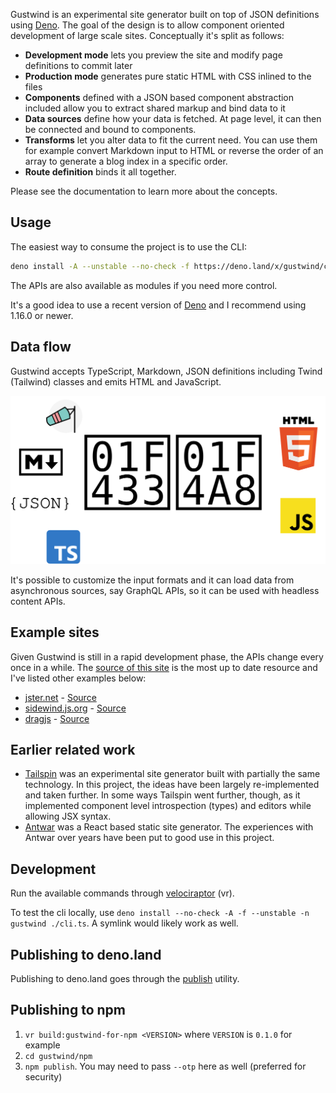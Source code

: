 Gustwind is an experimental site generator built on top of JSON definitions using [Deno](https://deno.land/). The goal of the design is to allow component oriented development of large scale sites. Conceptually it's split as follows:

* **Development mode** lets you preview the site and modify page definitions to commit later
* **Production mode** generates pure static HTML with CSS inlined to the files
* **Components** defined with a JSON based component abstraction included allow you to extract shared markup and bind data to it
* **Data sources** define how your data is fetched. At page level, it can then be connected and bound to components.
* **Transforms** let you alter data to fit the current need. You can use them for example convert Markdown input to HTML or reverse the order of an array to generate a blog index in a specific order.
* **Route definition** binds it all together.

Please see the documentation to learn more about the concepts.

## Usage

The easiest way to consume the project is to use the CLI:

```bash
deno install -A --unstable --no-check -f https://deno.land/x/gustwind/cli.ts
```

The APIs are also available as modules if you need more control.

It's a good idea to use a recent version of [Deno](https://deno.land/) and I recommend using 1.16.0 or newer.

## Data flow

Gustwind accepts TypeScript, Markdown, JSON definitions including Twind (Tailwind) classes and emits HTML and JavaScript.

![Gustwind data flow](./assets/gustwind-flow.svg)

It's possible to customize the input formats and it can load data from asynchronous sources, say GraphQL APIs, so it can be used with headless content APIs.

## Example sites

Given Gustwind is still in a rapid development phase, the APIs change every once in a while. The [source of this site](https://github.com/gustwindjs/gustwind) is the most up to date resource and I've listed other examples below:

* [jster.net](https://jster.net/) - [Source](https://github.com/jsterlibs/website-v2)
* [sidewind.js.org](https://sidewind.js.org/) - [Source](https://github.com/survivejs/sidewind)
* [dragjs](http://bebraw.github.io/dragjs/) - [Source](https://github.com/bebraw/dragjs)

## Earlier related work

* [Tailspin](https://github.com/survivejs/tailspin) was an experimental site generator built with partially the same technology. In this project, the ideas have been largely re-implemented and taken further. In some ways Tailspin went further, though, as it implemented component level introspection (types) and editors while allowing JSX syntax.
* [Antwar](https://antwar.js.org/) was a React based static site generator. The experiences with Antwar over years have been put to good use in this project.

## Development

Run the available commands through [velociraptor](https://github.com/umbopepato/velociraptor) (vr).

To test the cli locally, use `deno install --no-check -A -f --unstable -n gustwind ./cli.ts`. A symlink would likely work as well.

## Publishing to deno.land

Publishing to deno.land goes through the [publish](https://deno.land/x/publish) utility.

## Publishing to npm

1. `vr build:gustwind-for-npm <VERSION>` where `VERSION` is `0.1.0` for example
2. `cd gustwind/npm`
3. `npm publish`. You may need to pass `--otp` here as well (preferred for security)
